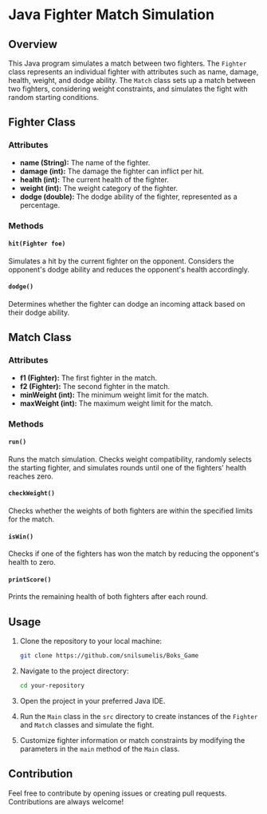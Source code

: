 # Java Fighter Match Simulation

## Overview
This Java program simulates a match between two fighters. The `Fighter` class represents an individual fighter with attributes such as name, damage, health, weight, and dodge ability. The `Match` class sets up a match between two fighters, considering weight constraints, and simulates the fight with random starting conditions.

## Fighter Class
### Attributes
- **name (String):** The name of the fighter.
- **damage (int):** The damage the fighter can inflict per hit.
- **health (int):** The current health of the fighter.
- **weight (int):** The weight category of the fighter.
- **dodge (double):** The dodge ability of the fighter, represented as a percentage.

### Methods
#### `hit(Fighter foe)`
Simulates a hit by the current fighter on the opponent. Considers the opponent's dodge ability and reduces the opponent's health accordingly.

#### `dodge()`
Determines whether the fighter can dodge an incoming attack based on their dodge ability.

## Match Class
### Attributes
- **f1 (Fighter):** The first fighter in the match.
- **f2 (Fighter):** The second fighter in the match.
- **minWeight (int):** The minimum weight limit for the match.
- **maxWeight (int):** The maximum weight limit for the match.

### Methods
#### `run()`
Runs the match simulation. Checks weight compatibility, randomly selects the starting fighter, and simulates rounds until one of the fighters' health reaches zero.

#### `checkWeight()`
Checks whether the weights of both fighters are within the specified limits for the match.

#### `isWin()`
Checks if one of the fighters has won the match by reducing the opponent's health to zero.

#### `printScore()`
Prints the remaining health of both fighters after each round.

## Usage
1. Clone the repository to your local machine:
    ```bash
    git clone https://github.com/snilsumelis/Boks_Game
    ```

2. Navigate to the project directory:
    ```bash
    cd your-repository
    ```

3. Open the project in your preferred Java IDE.

4. Run the `Main` class in the `src` directory to create instances of the `Fighter` and `Match` classes and simulate the fight.

5. Customize fighter information or match constraints by modifying the parameters in the `main` method of the `Main` class.

## Contribution
Feel free to contribute by opening issues or creating pull requests. Contributions are always welcome!

